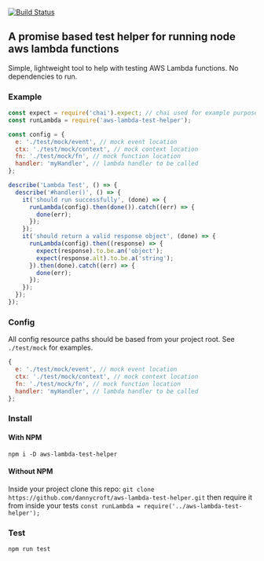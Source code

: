 [![Build Status](https://travis-ci.org/dannycroft/aws-lambda-test-helper.svg?branch=master)](https://travis-ci.org/dannycroft/aws-lambda-test-helper)

## A promise based test helper for running node aws lambda functions

Simple, lightweight tool to help with testing AWS Lambda functions. No dependencies to run.

### Example

```javascript
const expect = require('chai').expect; // chai used for example purposes
const runLambda = require('aws-lambda-test-helper');

const config = {
  e: './test/mock/event', // mock event location
  ctx: './test/mock/context', // mock context location
  fn: './test/mock/fn', // mock function location
  handler: 'myHandler', // lambda handler to be called
};

describe('Lambda Test', () => {
  describe('#handler()', () => {
    it('should run successfully', (done) => {
      runLambda(config).then(done()).catch((err) => {
        done(err);
      });
    });
    it('should return a valid response object', (done) => {
      runLambda(config).then((response) => {
        expect(response).to.be.an('object');
        expect(response.alt).to.be.a('string');
      }).then(done).catch((err) => {
        done(err);
      });
    });
  });
});
```

### Config

All config resource paths should be based from your project root. See `./test/mock` for examples.

```javascript
{
  e: './test/mock/event', // mock event location
  ctx: './test/mock/context', // mock context location
  fn: './test/mock/fn', // mock function location
  handler: 'myHandler', // lambda handler to be called
};
```

### Install
#### With NPM
`npm i -D aws-lambda-test-helper`
#### Without NPM
Inside your project clone this repo: `git clone https://github.com/dannycroft/aws-lambda-test-helper.git` then require it from inside your tests `const runLambda = require('../aws-lambda-test-helper');`


### Test

`npm run test`
